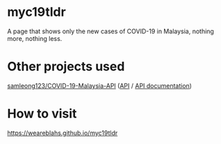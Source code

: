 # myc19tldr
A page that shows only the new cases of COVID-19 in Malaysia, nothing more, nothing less.
# Other projects used
[samleong123/COVID-19-Malaysia-API](https://github.com/samleong123/COVID-19-Malaysia-API) ([API](https://covid-19.samsam123.name.my/api/cases?date=latest) / [API documentation](https://covid-19.samsam123.name.my/api.html))
# How to visit
https://weareblahs.github.io/myc19tldr
